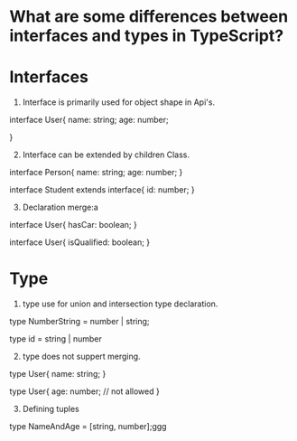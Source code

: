 # What are some differences between interfaces and types in TypeScript?

# Interfaces

1. Interface is primarily used for object shape in Api's.

interface User{
name: string;
age: number;

}

2. Interface can be extended by children Class.

interface Person{
name: string;
age: number;
}

interface Student extends interface{
id: number;
}

3. Declaration merge:a

interface User{
hasCar: boolean;
}

interface User{
isQualified: boolean;
}

# Type

1. type use for union and intersection type declaration.

type NumberString = number | string;

type id = string | number

2. type does not suppert merging.

type User{
name: string;
}

type User{
age: number; // not allowed
}

3. Defining tuples

type NameAndAge = [string, number];ggg

